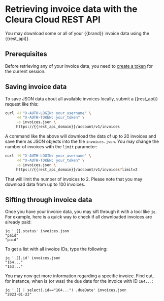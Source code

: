 # Retrieving invoice data with the Cleura Cloud REST API

You may download some or all of your {{brand}} invoice data
using the {{rest_api}}.

## Prerequisites

Before retrieving any of your invoice data, you need to
[create a token](/howto/getting-started/accessing-cc-rest-api)
for the current session.

## Saving invoice data

To save JSON data about all available invoices locally, submit
a {{rest_api}} request like this:

```bash
curl -H "X-AUTH-LOGIN: your_username" \
     -H "X-AUTH-TOKEN: your_token" \
     -o invoices.json \
     https://{{rest_api_domain}}/account/v1/invoices
```

A command like the above will download the data of up to 20 invoices
and save them as JSON objects into the file `invoices.json`. You may
change the number of invoices with the `limit` parameter:

```bash
curl -H "X-AUTH-LOGIN: your_username" \
     -H "X-AUTH-TOKEN: your_token" \
     -o invoices.json \
     https://{{rest_api_domain}}/account/v1/invoices?limit=2
```

That will limit the number of invoices to 2. Please note that you may
download data from up to 100 invoices.

## Sifting through invoice data

Once you have your invoice data, you may sift through it with a tool
like `jq`. For example, here is a quick way to check if all downloaded
invoices are already paid:

```console
jq '.[].status' invoices.json
"paid"
"paid"
```

To get a list with all invoice IDs, type the following:

```console
jq '.[].id' invoices.json
"164..."
"163..."
```

You may now get more information regarding a specific invoice. Find
out, for instance, when is (or was) the due date for the invoice with
ID `164...`:

```console
jq '.[] | select(.id=="164...") .dueDate' invoices.json
"2023-01-23"
```
